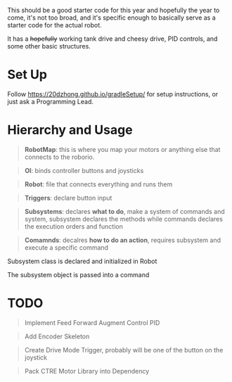 This should be a good starter code for this year and hopefully the year to come, it's not too broad, and it's specific enough to basically serve
as a starter code for the actual robot.

It has a ~~hopefully~~ working tank drive and cheesy drive, PID controls, and some other basic structures.

# Set Up

Follow https://20dzhong.github.io/gradleSetup/ for setup instructions, or just ask a Programming Lead.


# Hierarchy and Usage
> **RobotMap**: this is where you map your motors or anything else that connects to the roborio.

> **OI**: binds controller buttons and joysticks

> **Robot**: file that connects everything and runs them

> **Triggers**: declare button input

> **Subsystems**: declares **what to do**, make a system of commands and system, subsystem declares the methods while commands
declares the execution orders and function

> **Comamnds**: decalres **how to do an action**, requires subsystem and execute a specific command

Subsystem class is declared and initialized in Robot <p>
The subsystem object is passed into a command


# TODO 

> Implement Feed Forward Augment Control PID 

> Add Encoder Skeleton

> Create Drive Mode Trigger, probably will be one of the button on the joystick

> Pack CTRE Motor Library into Dependency